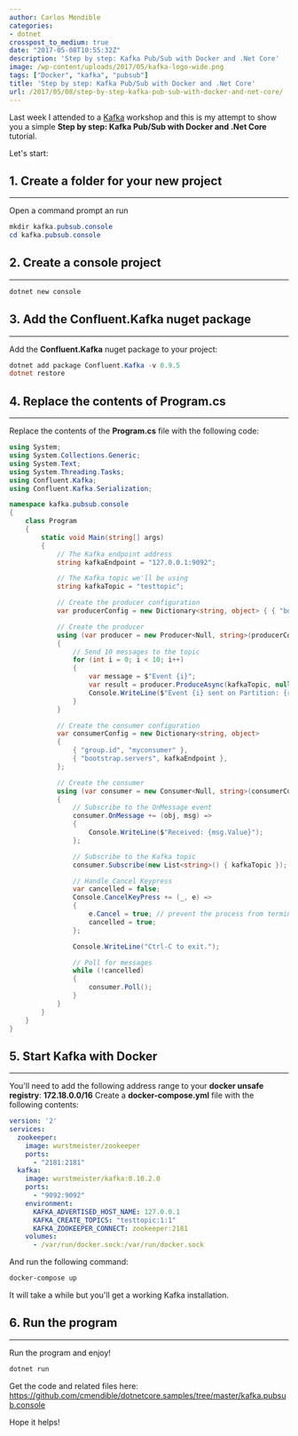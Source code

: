 ```yaml
---
author: Carlos Mendible
categories:
- dotnet
crosspost_to_medium: true
date: "2017-05-08T10:55:32Z"
description: 'Step by step: Kafka Pub/Sub with Docker and .Net Core'
image: /wp-content/uploads/2017/05/kafka-logo-wide.png
tags: ["Docker", "kafka", "pubsub"]
title: 'Step by step: Kafka Pub/Sub with Docker and .Net Core'
url: /2017/05/08/step-by-step-kafka-pub-sub-with-docker-and-net-core/
---
```

Last week I attended to a <a href="https://kafka.apache.org/" target="_blank">Kafka</a> workshop and this is my attempt to show you a simple **Step by step: Kafka Pub/Sub with Docker and .Net Core** tutorial.

Let's start:

## 1. Create a folder for your new project
---
Open a command prompt an run 
    
``` powershell
mkdir kafka.pubsub.console
cd kafka.pubsub.console
```

## 2. Create a console project
---
``` powershell
dotnet new console
```

## 3. Add the Confluent.Kafka nuget package
---
Add the **Confluent.Kafka** nuget package to your project:
    
``` powershell
dotnet add package Confluent.Kafka -v 0.9.5
dotnet restore
```

## 4. Replace the contents of Program.cs
---

Replace the contents of the **Program.cs** file with the following code:

    
``` csharp
using System;
using System.Collections.Generic;
using System.Text;
using System.Threading.Tasks;
using Confluent.Kafka;
using Confluent.Kafka.Serialization;

namespace kafka.pubsub.console
{
    class Program
    {
        static void Main(string[] args)
        {
            // The Kafka endpoint address
            string kafkaEndpoint = "127.0.0.1:9092";

            // The Kafka topic we'll be using
            string kafkaTopic = "testtopic";

            // Create the producer configuration
            var producerConfig = new Dictionary<string, object> { { "bootstrap.servers", kafkaEndpoint } };

            // Create the producer
            using (var producer = new Producer<Null, string>(producerConfig, null, new StringSerializer(Encoding.UTF8)))
            {
                // Send 10 messages to the topic
                for (int i = 0; i < 10; i++)
                {
                    var message = $"Event {i}";
                    var result = producer.ProduceAsync(kafkaTopic, null, message).GetAwaiter().GetResult();
                    Console.WriteLine($"Event {i} sent on Partition: {result.Partition} with Offset: {result.Offset}");
                }
            }

            // Create the consumer configuration
            var consumerConfig = new Dictionary<string, object>
            {
                { "group.id", "myconsumer" },
                { "bootstrap.servers", kafkaEndpoint },
            };

            // Create the consumer
            using (var consumer = new Consumer<Null, string>(consumerConfig, null, new StringDeserializer(Encoding.UTF8)))
            {
                // Subscribe to the OnMessage event
                consumer.OnMessage += (obj, msg) =>
                {
                    Console.WriteLine($"Received: {msg.Value}");
                };

                // Subscribe to the Kafka topic
                consumer.Subscribe(new List<string>() { kafkaTopic });

                // Handle Cancel Keypress 
                var cancelled = false;
                Console.CancelKeyPress += (_, e) =>
                {
                    e.Cancel = true; // prevent the process from terminating.
                    cancelled = true;
                };

                Console.WriteLine("Ctrl-C to exit.");

                // Poll for messages
                while (!cancelled)
                {
                    consumer.Poll();
                }
            }
        }
    }
}
```

## 5. Start Kafka with Docker
---

You'll need to add the following address range to your **docker unsafe registry**: **172.18.0.0/16**
Create a **docker-compose.yml** file with the following contents:

    
``` yml
version: '2'
services:
  zookeeper:
    image: wurstmeister/zookeeper
    ports:
      - "2181:2181"
  kafka:
    image: wurstmeister/kafka:0.10.2.0
    ports:
      - "9092:9092"
    environment:
      KAFKA_ADVERTISED_HOST_NAME: 127.0.0.1
      KAFKA_CREATE_TOPICS: "testtopic:1:1"
      KAFKA_ZOOKEEPER_CONNECT: zookeeper:2181
    volumes:
      - /var/run/docker.sock:/var/run/docker.sock
```

And run the following command:

    
``` powershell
docker-compose up
```
    
It will take a while but you'll get a working Kafka installation.
      
## 6. Run the program
---
Run the program and enjoy!
          
``` powershell
dotnet run
```
      
Get the code and related files here: <a href="https://github.com/cmendible/dotnetcore.samples/tree/master/kafka.pubsub.console"  target="_blank">https://github.com/cmendible/dotnetcore.samples/tree/master/kafka.pubsub.console</a>

Hope it helps!  